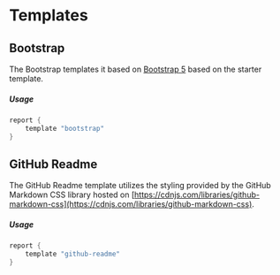 # Templates


## Bootstrap

The Bootstrap templates it based on [Bootstrap 5](https://getbootstrap.com/) based on the starter template.

##### Usage
```groovy
report {
    template "bootstrap"
}
```

## GitHub Readme

The GitHub Readme template utilizes the styling provided by the GitHub Markdown CSS library hosted on [https://cdnjs.com/libraries/github-markdown-css](https://cdnjs.com/libraries/github-markdown-css).

##### Usage
```groovy
report {
    template "github-readme"
}
```